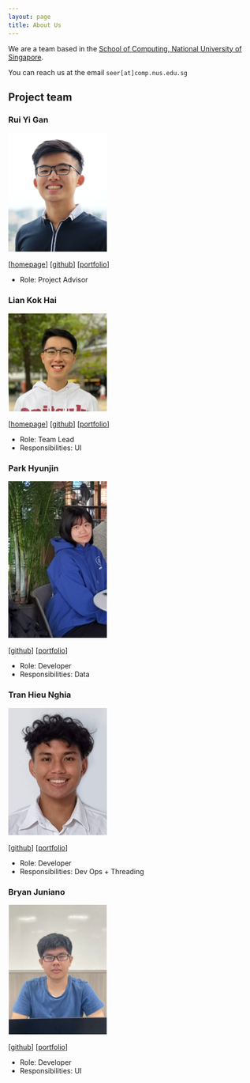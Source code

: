 ```yaml
---
layout: page
title: About Us
---
```


We are a team based in the [School of Computing, National University of Singapore](http://www.comp.nus.edu.sg).

You can reach us at the email `seer[at]comp.nus.edu.sg`

## Project team

### Rui Yi Gan

<img src="images/ruiyigan.png" width="200px">

[[homepage](https://sg.linkedin.com/in/rui-yi-gan)]
[[github](https://github.com/ruiyigan)]
[[portfolio](team/ruiyigan.md)]

* Role: Project Advisor

### Lian Kok Hai

<img src="images/unfazing.png" width="200px">

[[homepage](https://liankokhai.com)]
[[github](http://github.com/unfazing)]
[[portfolio](team/unfazing.md)]

* Role: Team Lead
* Responsibilities: UI

### Park Hyunjin

<img src="images/hj-prk.png" width="200px">

[[github](http://github.com/HJ-PRK)] 
[[portfolio](team/hj-prk.md)]

* Role: Developer
* Responsibilities: Data

### Tran Hieu Nghia

<img src="images/rockman007372.png" width="200px">

[[github](http://github.com/rockman007372)]
[[portfolio](team/rockman007372.md)]

* Role: Developer
* Responsibilities: Dev Ops + Threading

### Bryan Juniano

<img src="images/junianob.png" width="200px">

[[github](http://github.com/junianob)]
[[portfolio](team/junianob.md)]

* Role: Developer
* Responsibilities: UI
